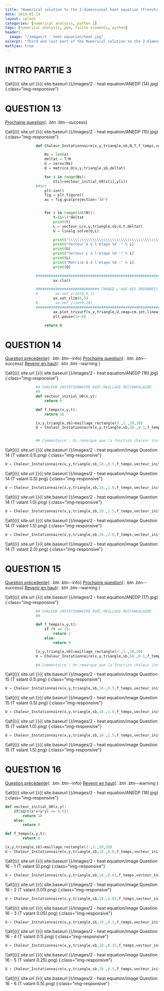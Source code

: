 ```yaml
---
title: "Numerical solution to the 2-dimensional heat equation (French) - Part 3"
date: 2019-01-19
layout: splash
categories: [numerical analysis, python 2]
tags: [numerical analysis, pde, finite elements, python]
header:
  image: "/images/2 - heat equation/heat.jpg"
excerpt: "Third and last part of the Numerical solution to the 2-dimensional heat equation series"
mathjax: true
---
```

# INTRO PARTIE 3

![alt]({{ site.url }}{{ site.baseurl }}/images/2 - heat equation/ANEDP (14).jpg)
{:class="img-responsive"}

<a id='q13'></a>
# QUESTION 13
[Prochaine question](#q14){: .btn .btn--success}

![alt]({{ site.url }}{{ site.baseurl }}/images/2 - heat equation/ANEDP (15).jpg)
{:class="img-responsive"}

```python
              def Chaleur_Instationnaire(x,y,triangle,sb,N,T,f_temps,vecteur_initial_U0):

                  Ns = len(x)
                  deltat = T/N
                  U = zeros(Ns)
                  Q = matrice_Q(x,y,triangle,sb,deltat)

                  for i in range(Ns):
                      U[i]=vecteur_initial_U0(x[i],y[i])
              ##dot
                  plt.ion()
                  fig = plt.figure()
                  ax = fig.gca(projection='3d')


                  for i in range(int(N)):
                      t=(i+1)*deltat
                      print(t)
                      L = vecteur_L(x,y,triangle,sb,U,t,deltat)
                      U = linalg.solve(Q,L)

                      print("\\\\\\\\\\\\\\\\\\\\\\\\\\\\\\\\\\\\\\\\\\\\  ETAPE %d \\\\\\\\\\\\\\\\\\\\\\\\\\\\\\\\\\\\\\\\\\\\\\\\:" % i)
                      print("Vecteur U à l'étape %d :" % i)
                      print(U)
                      print("Vecteur L à l'étape %d :" % i)
                      print(L)
                      print("Matrice Q à l'étape %d :" % i)
                      print(Q)

              ##################################################################################################
                      ax.cla()

              ############################# CHANGE L'AXE DES ORDONNEES DU GRAPHIQUE ############################
              #        ax.set_zlim(0,0.1)
                      ax.set_zlim(0,5)
              #        ax.set_zlim(0,10)
              ##################################################################################################
                      ax.plot_trisurf(x,y,triangle,U,cmap=cm.jet,linewidth=0.1)
                      plt.pause(1e-6)

                  return U
```

<a id='q14'></a>
# QUESTION 14
[Question précédente](#q13){: .btn .btn--info}
[Prochaine question](#q15){: .btn .btn--success}
[Revenir en haut](#link){: .btn .btn--warning }

![alt]({{ site.url }}{{ site.baseurl }}/images/2 - heat equation/ANEDP (16).jpg)
{:class="img-responsive"}

```python
              ## CHALEUR INSTATIONNAIRE AVEC MAILLAGE RECTANGULAIRE
              ##
              def vecteur_initial_U0(x,y):
                  return 0

              def f_temps(x,y,t):
                  return 10

              [x,y,triangle,sb]=maillage_rectangle(3.,2.,20,20)
              U = Chaleur_Instationnaire(x,y,triangle,sb,10.,0.1,f_temps,vecteur_initial_U0)


              ## Commentaire : On remarque que la fonction chaleur instationnaire converge vers la fonction stationnaire a partir d'un certain rang.
```

![alt]({{ site.url }}{{ site.baseurl }}/images/2 - heat equation/image Question 14 (T valant 0.1).png)
{:class="img-responsive"}

```python
U = Chaleur_Instationnaire(x,y,triangle,sb,10.,0.5,f_temps,vecteur_initial_U0)
```

![alt]({{ site.url }}{{ site.baseurl }}/images/2 - heat equation/image Question 14 (T valant 0.5).png)
{:class="img-responsive"}

```python
U = Chaleur_Instationnaire(x,y,triangle,sb,10.,1.0,f_temps,vecteur_initial_U0)
```

![alt]({{ site.url }}{{ site.baseurl }}/images/2 - heat equation/image Question 14 (T valant 1.0).png)
{:class="img-responsive"}

```python
U = Chaleur_Instationnaire(x,y,triangle,sb,10.,1.5,f_temps,vecteur_initial_U0)
```

![alt]({{ site.url }}{{ site.baseurl }}/images/2 - heat equation/image Question 14 (T valant 1.5).png)
{:class="img-responsive"}

```python
U = Chaleur_Instationnaire(x,y,triangle,sb,10.,2.0,f_temps,vecteur_initial_U0)
```

![alt]({{ site.url }}{{ site.baseurl }}/images/2 - heat equation/image Question 14 (T valant 2.0).png)
{:class="img-responsive"}


<a id='q15'></a>
# QUESTION 15
[Question précédente](#q14){: .btn .btn--info}
[Prochaine question](#q16){: .btn .btn--success}
[Revenir en haut](#link){: .btn .btn--warning }

![alt]({{ site.url }}{{ site.baseurl }}/images/2 - heat equation/ANEDP (17).jpg)
{:class="img-responsive"}

```python
              ## CHALEUR INSTATIONNAIRE AVEC MAILLAGE RECTANGULAIRE
              ##

              def f_temps(x,y,t):
                  if (t <= 1):
                      return 1
                  else:
                      return 0

              [x,y,triangle,sb]=maillage_rectangle(3.,2.,20,20)
              U = Chaleur_Instationnaire(x,y,triangle,sb,10.,0.1,f_temps,vecteur_initial_U0)

              ## Commentaire : On remarque que la fonction chaleur instationnaire converge vers la fonction stationnaire a partir d'un certain rang.
```

![alt]({{ site.url }}{{ site.baseurl }}/images/2 - heat equation/image Question 15 (T valant 0.1).png)
{:class="img-responsive"}

```python
U = Chaleur_Instationnaire(x,y,triangle,sb,10.,0.5,f_temps,vecteur_initial_U0)
```

![alt]({{ site.url }}{{ site.baseurl }}/images/2 - heat equation/image Question 15 (T valant 0.5).png)
{:class="img-responsive"}

```python
U = Chaleur_Instationnaire(x,y,triangle,sb,10.,1.0,f_temps,vecteur_initial_U0)
```

![alt]({{ site.url }}{{ site.baseurl }}/images/2 - heat equation/image Question 15 (T valant 1.0).png)
{:class="img-responsive"}

```python
U = Chaleur_Instationnaire(x,y,triangle,sb,10.,1.5,f_temps,vecteur_initial_U0)
```

![alt]({{ site.url }}{{ site.baseurl }}/images/2 - heat equation/image Question 15 (T valant 1.5).png)
{:class="img-responsive"}

<a id='q16'></a>
# QUESTION 16
[Question précédente](#q15){: .btn .btn--info}
[Revenir en haut](#link){: .btn .btn--warning }

![alt]({{ site.url }}{{ site.baseurl }}/images/2 - heat equation/ANEDP (18).jpg)
{:class="img-responsive"}

```python
def vecteur_initial_U0(x,y):
    if(sqrt(x*x+y*y) <= 0.5):
        return 10
    else:
        return 0

def f_temps(x,y,t):
        return 0

[x,y,triangle,sb]=maillage_rectangle(3.,2.,20,20)
U = Chaleur_Instationnaire(x,y,triangle,sb,10.,0.0,f_temps,vecteur_initial_U0)
```
![alt]({{ site.url }}{{ site.baseurl }}/images/2 - heat equation/image Question 16 - 1 (T valant 0).png)
{:class="img-responsive"}

```python
U = Chaleur_Instationnaire(x,y,triangle,sb,10.,0.01,f_temps,vecteur_initial_U0)
```

![alt]({{ site.url }}{{ site.baseurl }}/images/2 - heat equation/image Question 16 - 2 (T valant 0.01).png)
{:class="img-responsive"}

```python
U = Chaleur_Instationnaire(x,y,triangle,sb,10.,0.05,f_temps,vecteur_initial_U0)
```

![alt]({{ site.url }}{{ site.baseurl }}/images/2 - heat equation/image Question 16 - 3 (T valant 0.05).png)
{:class="img-responsive"}

```python
U = Chaleur_Instationnaire(x,y,triangle,sb,10.,0.1,f_temps,vecteur_initial_U0)
```

![alt]({{ site.url }}{{ site.baseurl }}/images/2 - heat equation/image Question 16 - 4 (T valant 0.1).png)
{:class="img-responsive"}

```python
U = Chaleur_Instationnaire(x,y,triangle,sb,10.,0.25,f_temps,vecteur_initial_U0)
```

![alt]({{ site.url }}{{ site.baseurl }}/images/2 - heat equation/image Question 16 - 5 (T valant 0.25).png)
{:class="img-responsive"}

```python
U = Chaleur_Instationnaire(x,y,triangle,sb,10.,0.5,f_temps,vecteur_initial_U0)
```

![alt]({{ site.url }}{{ site.baseurl }}/images/2 - heat equation/image Question 16 - 6 (T valant 0.5).png)
{:class="img-responsive"}
